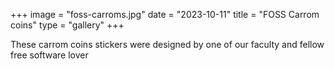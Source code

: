 +++
image = "foss-carroms.jpg"
date = "2023-10-11"
title = "FOSS Carrom coins"
type = "gallery"
+++

These carrom coins stickers were designed by one of our faculty and fellow free software lover
